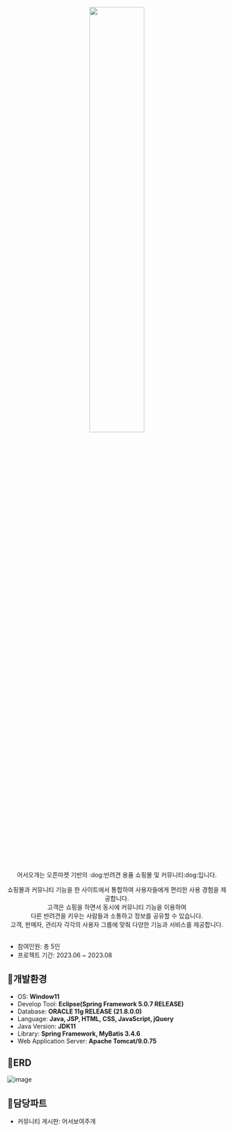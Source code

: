 <p align="center">
<img src="https://github.com/why-not-available/PJ_welcomePet/assets/131629649/ac408e24-7862-4ea2-96f4-a0f666bf56d2.png" width="50%" height="50%"/>  
</p>

##

<div align="center">
어서오개는 오픈마켓 기반의 :dog:반려견 용품 쇼핑몰 및 커뮤니티:dog:입니다.  
  
쇼핑몰과 커뮤니티 기능을 한 사이트에서 통합하여 사용자들에게 편리한 사용 경험을 제공합니다.  
고객은 쇼핑을 하면서 동시에 커뮤니티 기능을 이용하여  
다른 반려견을 키우는 사람들과 소통하고 정보를 공유할 수 있습니다.  
고객, 판매자, 관리자 각각의 사용자 그룹에 맞춰 다양한 기능과 서비스를 제공합니다.
</div>

##

- 참여인원: 총 5인
- 프로젝트 기간: 2023.06 ~ 2023.08

## :dog:개발환경
- OS: **Window11**
- Develop Tool: **Eclipse(Spring Framework 5.0.7 RELEASE)**
- Database: **ORACLE 11g RELEASE (21.8.0.0)**
- Language: **Java, JSP, HTML, CSS, JavaScript, jQuery**
- Java Version: **JDK11**
- Library: **Spring Framework, MyBatis 3.4.6**
- Web Application Server: **Apache Tomcat/9.0.75**

## :dog:ERD
![image](https://github.com/why-not-available/PJ_welcomePet/assets/131629649/2e246267-599a-47a1-8aad-52882b53addb)

## :dog:담당파트
- 커뮤니티 게시판: 어서보여주개
